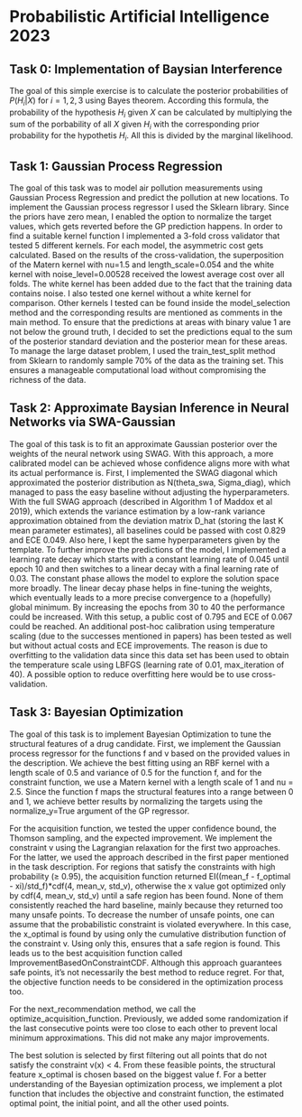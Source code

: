 # Probabilistic Artificial Intelligence 2023
## Task 0: Implementation of Baysian Interference
The goal of this simple exercise is to calculate the posterior probabilities of $P(H_i|X)$ for $i=1,2,3$ using Bayes theorem. According this formula, the probability of the hypothesis $H_i$ given $X$ can be calculated by multiplying the sum of the porbability of all $X$ given $H_i$ with the corresponding prior probability for the hypothetis $H_i$. All this is divided by the marginal likelihood.

## Task 1: Gaussian Process Regression
The goal of this task was to model air pollution measurements using Gaussian Process Regression and predict the pollution at new locations. To implement the Gaussian process regressor I used the Sklearn library. Since the priors have zero mean, I enabled the option to normalize the target values, which gets reverted before the GP prediction happens. In order to find a suitable kernel function I implemented a 3-fold cross validator that tested 5 different kernels. For each model, the asymmetric cost gets calculated. Based on the results of the cross-validation, the superposition of the Matern kernel with nu=1.5 and length_scale=0.054 and the white kernel with noise_level=0.00528 received the lowest average cost over all folds. The white kernel has been added due to the fact that the training data contains noise. I also tested one kernel without a white kernel for comparison. Other kernels I tested can be found inside the model_selection method and the corresponding results are mentioned as comments in the main method. To ensure that the predictions at areas with binary value 1 are not below the ground truth, I decided to set the predictions equal to the sum of the posterior standard deviation and the posterior mean for these areas. To manage the large dataset problem, I used the train_test_split method from Sklearn to randomly sample 70% of the data as the training set. This ensures a manageable computational load without compromising the richness of the data.

## Task 2: Approximate Baysian Inference in Neural Networks via SWA-Gaussian
The goal of this task is to fit an approximate Gaussian posterior over the weights of the neural network using SWAG. With this approach, a more calibrated model can be achieved whose confidence aligns more with what its actual performance is. First, I implemented the SWAG diagonal which approximated the posterior distribution as N(theta_swa, Sigma_diag), which managed to pass the easy baseline without adjusting the hyperparameters. With the full SWAG approach (described in Algorithm 1 of Maddox et al 2019), which extends the variance estimation by a low-rank variance approximation obtained from the deviation matrix D_hat (storing the last K mean parameter estimates), all baselines could be passed with cost 0.829 and ECE 0.049. Also here, I kept the same hyperparameters given by the template. To further improve the predictions of the model, I implemented a learning rate decay which starts with a constant learning rate of 0.045 until epoch 10 and then switches to a linear decay with a final learning rate of 0.03. The constant phase allows the model to explore the solution space more broadly. The linear decay phase helps in fine-tuning the weights, which eventually leads to a more precise convergence to a (hopefully) global minimum. By increasing the epochs from 30 to 40 the performance could be increased. With this setup, a public cost of 0.795 and ECE of 0.067 could be reached. An additional post-hoc calibration using temperature scaling (due to the successes mentioned in papers) has been tested as well but without actual costs and ECE improvements. The reason is due to overfitting to the validation data since this data set has been used to obtain the temperature scale using LBFGS (learning rate of 0.01, max_iteration of 40). A possible option to reduce overfitting here would be to use cross-validation.

## Task 3: Bayesian Optimization
The goal of this task is to implement Bayesian Optimization to tune the structural features of a drug candidate. First, we implement the Gaussian process regressor for the functions f and v based on the provided values in the description. We achieve the best fitting using an RBF kernel with a length scale of 0.5 and variance of 0.5 for the function f, and for the constraint function, we use a Matern kernel with a length scale of 1 and nu = 2.5. Since the function f maps the structural features into a range between 0 and 1, we achieve better results by normalizing the targets using the normalize_y=True argument of the GP regressor.

For the acquisition function, we tested the upper confidence bound, the Thomson sampling, and the expected improvement. We implement the constraint v using the Lagrangian relaxation for the first two approaches. For the latter, we used the approach described in the first paper mentioned in the task description. For regions that satisfy the constraints with high probability (≥ 0.95), the acquisition function returned EI((mean_f - f_optimal - xi)/std_f)*cdf(4, mean_v, std_v), otherwise the x value got optimized only by cdf(4, mean_v, std_v) until a safe region has been found. None of them consistently reached the hard baseline, mainly because they returned too many unsafe points. To decrease the number of unsafe points, one can assume that the probabilistic constraint is violated everywhere. In this case, the x_optimal is found by using only the cumulative distribution function of the constraint v. Using only this, ensures that a safe region is found. This leads us to the best acquisition function called ImprovementBasedOnConstraintCDF. Although this approach guarantees safe points, it’s not necessarily the best method to reduce regret. For that, the objective function needs to be considered in the optimization process too.

For the next_recommendation method, we call the optimize_acquisition_function. Previously, we added some randomization if the last consecutive points were too close to each other to prevent local minimum approximations. This did not make any major improvements.

The best solution is selected by first filtering out all points that do not satisfy the constraint v(x) < 4. From these feasible points, the structural feature x_optimal is chosen based on the biggest value f.
For a better understanding of the Bayesian optimization process, we implement a plot function that includes the objective and constraint function, the estimated optimal point, the initial point, and all the other used points.